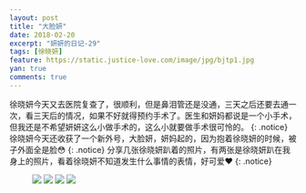 ```yaml
---
layout: post
title: "大脸妍"
date: 2018-02-20
excerpt: "妍妍的日记-29"
tags: [徐晓妍]
feature: https://static.justice-love.com/image/jpg/bjtp1.jpg
yan: true
comments: true
---
```

徐晓妍今天又去医院复查了，很顺利，但是鼻泪管还是没通，三天之后还要去通一次，看三天后的情况，如果不好就得预约手术了。医生和妍妈都说是一个小手术，但我还是不希望妍妍这么小做手术的，这么小就要做手术很可怜的。
{: .notice}
徐晓妍今天还收获了一个新外号，大脸妍，妍妈起的，因为抱着徐晓妍的时候，被子外面全是脸😳
{: .notice}
分享几张徐晓妍趴着的照片，有两张是徐晓妍趴在我身上的照片，看着徐晓妍不知道发生什么事情的表情，好可爱❤️
{: .notice}
<figure>
    <img src="{{ site.staticUrl }}/yanyan/image/pazhe1.jpg?imageMogr2/auto-orient" />
    <img src="{{ site.staticUrl }}/yanyan/image/pazhe2.jpg?imageMogr2/auto-orient" />
    <img src="{{ site.staticUrl }}/yanyan/image/pazhe3.jpg?imageMogr2/auto-orient" />
    <img src="{{ site.staticUrl }}/yanyan/image/pazhe4.jpg?imageMogr2/auto-orient" />
</figure>
